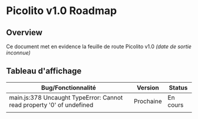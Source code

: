 # Picolito v1.0 Roadmap

## Overview

Ce document met en evidence la feuille de route Picolito v1.0 _(date de sortie inconnue)_

## Tableau d'affichage

| Bug/Fonctionnalité | Version | Status |
| --- | --- | --- |
| main.js:378 Uncaught TypeError: Cannot read property '0' of undefined | Prochaine | En cours |
||||